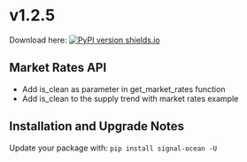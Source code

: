 # v1.2.5
Download here: [![PyPI version shields.io](https://img.shields.io/pypi/v/signal-ocean.svg)](https://pypi.python.org/pypi/signal-ocean/)

## Market Rates API

- Add is_clean as parameter in get_market_rates function
- Add is_clean to  the supply trend with market rates example 

## Installation and Upgrade Notes
Update your package with: `pip install signal-ocean -U`